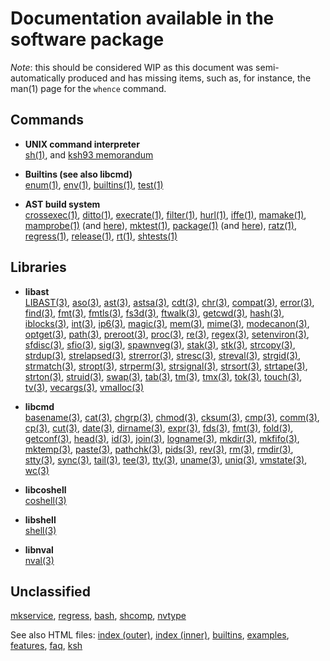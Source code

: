 # Documentation available in the software package

_Note_: this should be considered WIP as this document was semi-automatically produced and has missing items, such as, for
instance, the man(1) page for the `whence` command.

## Commands

-   **UNIX command interpreter** \
    [sh(1)](https://github.com/ksh-community/ksh/blob/master/src/cmd/ksh93/sh.1),
    and [ksh93 memorandum](https://github.com/ksh-community/ksh/blob/master/src/cmd/ksh93/sh.memo)

-   **Builtins (see also libcmd)** \
    [enum(1)](https://github.com/ksh-community/ksh/blob/master/src/cmd/ksh93/bltins/enum.c),
    [env(1)](https://github.com/ksh-community/ksh/blob/master/docs/ksh/scripts/env.txt),
    [builtins(1)](https://github.com/ksh-community/ksh/blob/master/src/cmd/ksh93/data/builtins.c),
    [test(1)](https://github.com/ksh-community/ksh/blob/master/src/cmd/ksh93/data/testops.c)

-   **AST build system** \
    [crossexec(1)](https://github.com/ksh-community/ksh/blob/master/src/cmd/INIT/crossexec.sh),
    [ditto(1)](https://github.com/ksh-community/ksh/blob/master/src/cmd/INIT/ditto.sh),
    [execrate(1)](https://github.com/ksh-community/ksh/blob/master/src/cmd/INIT/execrate.sh),
    [filter(1)](https://github.com/ksh-community/ksh/blob/master/src/cmd/INIT/filter.sh),
    [hurl(1)](https://github.com/ksh-community/ksh/blob/master/src/cmd/INIT/hurl.sh),
    [iffe(1)](https://github.com/ksh-community/ksh/blob/master/src/cmd/INIT/iffe.sh),
    [mamake(1)](https://github.com/ksh-community/ksh/blob/master/src/cmd/INIT/mamake.c),
    [mamprobe(1)](https://github.com/ksh-community/ksh/blob/master/src/cmd/INIT/mamprobe.sh)
    (and [here](https://github.com/ksh-community/ksh/blob/master/bin/mamprobe)),
    [mktest(1)](https://github.com/ksh-community/ksh/blob/master/src/cmd/INIT/mktest.sh),
    [package(1)](https://github.com/ksh-community/ksh/blob/master/src/cmd/INIT/package.sh)
    (and [here](https://github.com/ksh-community/ksh/blob/master/bin/package)),
    [ratz(1)](https://github.com/ksh-community/ksh/blob/master/src/cmd/INIT/ratz.c),
    [regress(1)](https://github.com/ksh-community/ksh/blob/master/src/cmd/INIT/regress.sh),
    [release(1)](https://github.com/ksh-community/ksh/blob/master/src/cmd/INIT/release.c),
    [rt(1)](https://github.com/ksh-community/ksh/blob/master/src/cmd/INIT/rt.sh),
    [shtests(1)](https://github.com/ksh-community/ksh/blob/master/src/cmd/ksh93/tests/shtests)

## Libraries

-   **libast** \
    [LIBAST(3)](https://github.com/ksh-community/ksh/blob/master/src/lib/libast/man/LIBAST.3),
    [aso(3)](https://github.com/ksh-community/ksh/blob/master/src/lib/libast/man/aso.3),
    [ast(3)](https://github.com/ksh-community/ksh/blob/master/src/lib/libast/man/ast.3),
    [astsa(3)](https://github.com/ksh-community/ksh/blob/master/src/lib/libast/man/astsa.3),
    [cdt(3)](https://github.com/ksh-community/ksh/blob/master/src/lib/libast/man/cdt.3),
    [chr(3)](https://github.com/ksh-community/ksh/blob/master/src/lib/libast/man/chr.3),
    [compat(3)](https://github.com/ksh-community/ksh/blob/master/src/lib/libast/man/compat.3),
    [error(3)](https://github.com/ksh-community/ksh/blob/master/src/lib/libast/man/error.3),
    [find(3)](https://github.com/ksh-community/ksh/blob/master/src/lib/libast/man/find.3),
    [fmt(3)](https://github.com/ksh-community/ksh/blob/master/src/lib/libast/man/fmt.3),
    [fmtls(3)](https://github.com/ksh-community/ksh/blob/master/src/lib/libast/man/fmtls.3),
    [fs3d(3)](https://github.com/ksh-community/ksh/blob/master/src/lib/libast/man/fs3d.3),
    [ftwalk(3)](https://github.com/ksh-community/ksh/blob/master/src/lib/libast/man/ftwalk.3),
    [getcwd(3)](https://github.com/ksh-community/ksh/blob/master/src/lib/libast/man/getcwd.3),
    [hash(3)](https://github.com/ksh-community/ksh/blob/master/src/lib/libast/man/hash.3),
    [iblocks(3)](https://github.com/ksh-community/ksh/blob/master/src/lib/libast/man/iblocks.3),
    [int(3)](https://github.com/ksh-community/ksh/blob/master/src/lib/libast/man/int.3),
    [ip6(3)](https://github.com/ksh-community/ksh/blob/master/src/lib/libast/man/ip6.3),
    [magic(3)](https://github.com/ksh-community/ksh/blob/master/src/lib/libast/man/magic.3),
    [mem(3)](https://github.com/ksh-community/ksh/blob/master/src/lib/libast/man/mem.3),
    [mime(3)](https://github.com/ksh-community/ksh/blob/master/src/lib/libast/man/mime.3),
    [modecanon(3)](https://github.com/ksh-community/ksh/blob/master/src/lib/libast/man/modecanon.3),
    [optget(3)](https://github.com/ksh-community/ksh/blob/master/src/lib/libast/man/optget.3),
    [path(3)](https://github.com/ksh-community/ksh/blob/master/src/lib/libast/man/path.3),
    [preroot(3)](https://github.com/ksh-community/ksh/blob/master/src/lib/libast/man/preroot.3),
    [proc(3)](https://github.com/ksh-community/ksh/blob/master/src/lib/libast/man/proc.3),
    [re(3)](https://github.com/ksh-community/ksh/blob/master/src/lib/libast/man/re.3),
    [regex(3)](https://github.com/ksh-community/ksh/blob/master/src/lib/libast/man/regex.3),
    [setenviron(3)](https://github.com/ksh-community/ksh/blob/master/src/lib/libast/man/setenviron.3),
    [sfdisc(3)](https://github.com/ksh-community/ksh/blob/master/src/lib/libast/man/sfdisc.3),
    [sfio(3)](https://github.com/ksh-community/ksh/blob/master/src/lib/libast/man/sfio.3),
    [sig(3)](https://github.com/ksh-community/ksh/blob/master/src/lib/libast/man/sig.3),
    [spawnveg(3)](https://github.com/ksh-community/ksh/blob/master/src/lib/libast/man/spawnveg.3),
    [stak(3)](https://github.com/ksh-community/ksh/blob/master/src/lib/libast/man/stak.3),
    [stk(3)](https://github.com/ksh-community/ksh/blob/master/src/lib/libast/man/stk.3),
    [strcopy(3)](https://github.com/ksh-community/ksh/blob/master/src/lib/libast/man/strcopy.3),
    [strdup(3)](https://github.com/ksh-community/ksh/blob/master/src/lib/libast/man/strdup.3),
    [strelapsed(3)](https://github.com/ksh-community/ksh/blob/master/src/lib/libast/man/strelapsed.3),
    [strerror(3)](https://github.com/ksh-community/ksh/blob/master/src/lib/libast/man/strerror.3),
    [stresc(3)](https://github.com/ksh-community/ksh/blob/master/src/lib/libast/man/stresc.3),
    [streval(3)](https://github.com/ksh-community/ksh/blob/master/src/lib/libast/man/streval.3),
    [strgid(3)](https://github.com/ksh-community/ksh/blob/master/src/lib/libast/man/strgid.3),
    [strmatch(3)](https://github.com/ksh-community/ksh/blob/master/src/lib/libast/man/strmatch.3),
    [stropt(3)](https://github.com/ksh-community/ksh/blob/master/src/lib/libast/man/stropt.3),
    [strperm(3)](https://github.com/ksh-community/ksh/blob/master/src/lib/libast/man/strperm.3),
    [strsignal(3)](https://github.com/ksh-community/ksh/blob/master/src/lib/libast/man/strsignal.3),
    [strsort(3)](https://github.com/ksh-community/ksh/blob/master/src/lib/libast/man/strsort.3),
    [strtape(3)](https://github.com/ksh-community/ksh/blob/master/src/lib/libast/man/strtape.3),
    [strton(3)](https://github.com/ksh-community/ksh/blob/master/src/lib/libast/man/strton.3),
    [struid(3)](https://github.com/ksh-community/ksh/blob/master/src/lib/libast/man/struid.3),
    [swap(3)](https://github.com/ksh-community/ksh/blob/master/src/lib/libast/man/swap.3),
    [tab(3)](https://github.com/ksh-community/ksh/blob/master/src/lib/libast/man/tab.3),
    [tm(3)](https://github.com/ksh-community/ksh/blob/master/src/lib/libast/man/tm.3),
    [tmx(3)](https://github.com/ksh-community/ksh/blob/master/src/lib/libast/man/tmx.3),
    [tok(3)](https://github.com/ksh-community/ksh/blob/master/src/lib/libast/man/tok.3),
    [touch(3)](https://github.com/ksh-community/ksh/blob/master/src/lib/libast/man/touch.3),
    [tv(3)](https://github.com/ksh-community/ksh/blob/master/src/lib/libast/man/tv.3),
    [vecargs(3)](https://github.com/ksh-community/ksh/blob/master/src/lib/libast/man/vecargs.3),
    [vmalloc(3)](https://github.com/ksh-community/ksh/blob/master/src/lib/libast/man/vmalloc.3)

-   **libcmd** \
    [basename(3)](https://github.com/ksh-community/ksh/blob/master/src/lib/libcmd/basename.c),
    [cat(3)](https://github.com/ksh-community/ksh/blob/master/src/lib/libcmd/cat.c),
    [chgrp(3)](https://github.com/ksh-community/ksh/blob/master/src/lib/libcmd/chgrp.c),
    [chmod(3)](https://github.com/ksh-community/ksh/blob/master/src/lib/libcmd/chmod.c),
    [cksum(3)](https://github.com/ksh-community/ksh/blob/master/src/lib/libcmd/cksum.c),
    [cmp(3)](https://github.com/ksh-community/ksh/blob/master/src/lib/libcmd/cmp.c),
    [comm(3)](https://github.com/ksh-community/ksh/blob/master/src/lib/libcmd/comm.c),
    [cp(3)](https://github.com/ksh-community/ksh/blob/master/src/lib/libcmd/cp.c),
    [cut(3)](https://github.com/ksh-community/ksh/blob/master/src/lib/libcmd/cut.c),
    [date(3)](https://github.com/ksh-community/ksh/blob/master/src/lib/libcmd/date.c),
    [dirname(3)](https://github.com/ksh-community/ksh/blob/master/src/lib/libcmd/dirname.c),
    [expr(3)](https://github.com/ksh-community/ksh/blob/master/src/lib/libcmd/expr.c),
    [fds(3)](https://github.com/ksh-community/ksh/blob/master/src/lib/libcmd/fds.c),
    [fmt(3)](https://github.com/ksh-community/ksh/blob/master/src/lib/libcmd/fmt.c),
    [fold(3)](https://github.com/ksh-community/ksh/blob/master/src/lib/libcmd/fold.c),
    [getconf(3)](https://github.com/ksh-community/ksh/blob/master/src/lib/libcmd/getconf.c),
    [head(3)](https://github.com/ksh-community/ksh/blob/master/src/lib/libcmd/head.c),
    [id(3)](https://github.com/ksh-community/ksh/blob/master/src/lib/libcmd/id.c),
    [join(3)](https://github.com/ksh-community/ksh/blob/master/src/lib/libcmd/join.c),
    [logname(3)](https://github.com/ksh-community/ksh/blob/master/src/lib/libcmd/logname.c),
    [mkdir(3)](https://github.com/ksh-community/ksh/blob/master/src/lib/libcmd/mkdir.c),
    [mkfifo(3)](https://github.com/ksh-community/ksh/blob/master/src/lib/libcmd/mkfifo.c),
    [mktemp(3)](https://github.com/ksh-community/ksh/blob/master/src/lib/libcmd/mktemp.c),
    [paste(3)](https://github.com/ksh-community/ksh/blob/master/src/lib/libcmd/paste.c),
    [pathchk(3)](https://github.com/ksh-community/ksh/blob/master/src/lib/libcmd/pathchk.c),
    [pids(3)](https://github.com/ksh-community/ksh/blob/master/src/lib/libcmd/pids.c),
    [rev(3)](https://github.com/ksh-community/ksh/blob/master/src/lib/libcmd/rev.c),
    [rm(3)](https://github.com/ksh-community/ksh/blob/master/src/lib/libcmd/rm.c),
    [rmdir(3)](https://github.com/ksh-community/ksh/blob/master/src/lib/libcmd/rmdir.c),
    [stty(3)](https://github.com/ksh-community/ksh/blob/master/src/lib/libcmd/stty.c),
    [sync(3)](https://github.com/ksh-community/ksh/blob/master/src/lib/libcmd/sync.c),
    [tail(3)](https://github.com/ksh-community/ksh/blob/master/src/lib/libcmd/tail.c),
    [tee(3)](https://github.com/ksh-community/ksh/blob/master/src/lib/libcmd/tee.c),
    [tty(3)](https://github.com/ksh-community/ksh/blob/master/src/lib/libcmd/tty.c),
    [uname(3)](https://github.com/ksh-community/ksh/blob/master/src/lib/libcmd/uname.c),
    [uniq(3)](https://github.com/ksh-community/ksh/blob/master/src/lib/libcmd/uniq.c),
    [vmstate(3)](https://github.com/ksh-community/ksh/blob/master/src/lib/libcmd/vmstate.c),
    [wc(3)](https://github.com/ksh-community/ksh/blob/master/src/lib/libcmd/wc.c)

-   **libcoshell** \
    [coshell(3)](https://github.com/ksh-community/ksh/blob/master/src/lib/libcoshell/coshell.3)

-   **libshell** \
    [shell(3)](https://github.com/ksh-community/ksh/blob/master/src/cmd/ksh93/shell.3)

-   **libnval** \
    [nval(3)](https://github.com/ksh-community/ksh/blob/master/src/cmd/ksh93/nval.3)

## Unclassified

[mkservice](https://github.com/ksh-community/ksh/blob/master/src/cmd/ksh93/bltins/mkservice.c),
[regress](https://github.com/ksh-community/ksh/blob/master/src/cmd/ksh93/bltins/regress.c),
[bash](https://github.com/ksh-community/ksh/blob/master/src/cmd/ksh93/sh/bash.c),
[shcomp](https://github.com/ksh-community/ksh/blob/master/src/cmd/ksh93/sh/shcomp.c),
[nvtype](https://github.com/ksh-community/ksh/blob/master/src/cmd/ksh93/sh/nvtype.c)

See also HTML files:
[index (outer)](https://github.com/ksh-community/ksh/blob/master/docs/index.html),
[index (inner)](https://github.com/ksh-community/ksh/blob/master/docs/ksh/index.html),
[builtins](https://github.com/ksh-community/ksh/blob/master/docs/ksh/builtins.html),
[examples](https://github.com/ksh-community/ksh/blob/master/docs/ksh/examples.html),
[features](https://github.com/ksh-community/ksh/blob/master/docs/ksh/features.html),
[faq](https://github.com/ksh-community/ksh/blob/master/docs/ksh/faq.html),
[ksh](https://github.com/ksh-community/ksh/blob/master/docs/ksh/ksh.html)
